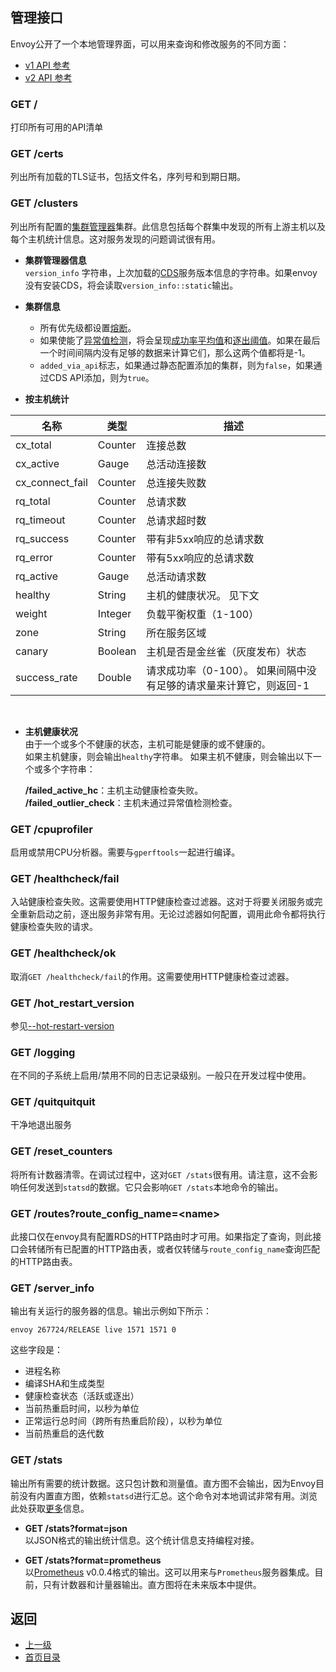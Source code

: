## 管理接口

Envoy公开了一个本地管理界面，可以用来查询和修改服务的不同方面：

- [v1 API 参考](../v1APIreference/Administrationinterface.md)
- [v2 API 参考](../v2APIreference/Bootstrap.md)

### GET /
打印所有可用的API清单

### GET /certs
列出所有加载的TLS证书，包括文件名，序列号和到期日期。

### GET /clusters
列出所有配置的[集群管理器](../Introduction/Architectureoverview/Clustermanager.md)集群。此信息包括每个群集中发现的所有上游主机以及每个主机统计信息。这对服务发现的问题调试很有用。
- **集群管理器信息**<br />
    `version_info` 字符串，上次加载的[CDS](../Configurationreference/Clustermanager/Clusterdiscoveryservice.md)服务版本信息的字符串。如果envoy没有安装CDS，将会读取`version_info::static`输出。

- **集群信息**<br />
    - 所有优先级都设置[熔断](../Configurationreference/Clustermanager/Circuitbreaking.md)。
    - 如果使能了[异常值检测](../Introduction/Architectureoverview/Outlierdetection.md)，将会呈现[成功率平均值](../Introduction/Architectureoverview/Outlierdetection.md)和[逐出阈值](../Introduction/Architectureoverview/Outlierdetection.md)。如果在最后一个时间间隔内没有足够的数据来计算它们，那么这两个值都将是-1。
    - `added_via_api`标志，如果通过静态配置添加的集群，则为`false`，如果通过CDS API添加，则为`true`。

- **按主机统计**<br />
    
|	名称	|	类型	|	描述	|
|	 -----------------------	|	 -----------------------	|	 -----------------------	|
|	cx_total	|	Counter	|	连接总数	|
|	cx_active	|	Gauge	|	总活动连接数	|
|	cx_connect_fail	|	Counter	|	总连接失败数	|
|	rq_total	|	Counter	|	总请求数	|
|	rq_timeout	|	Counter	|	总请求超时数	|
|	rq_success	|	Counter	|	带有非5xx响应的总请求数	|
|	rq_error	|	Counter	|	带有5xx响应的总请求数	|
|	rq_active	|	Gauge	|	总活动请求数	|
|	healthy	|	String	|	主机的健康状况。 见下文	|
|	weight	|	Integer	|	负载平衡权重（1-100）	|
|	zone	|	String	|	所在服务区域	|
|	canary	|	Boolean	|	主机是否是金丝雀（灰度发布）状态	|
|	success_rate	|	Double	|	请求成功率（0-100）。 如果间隔中没有足够的请求量来计算它，则返回-1	|

<br />

- **主机健康状况**<br />
    由于一个或多个不健康的状态，主机可能是健康的或不健康的。<br />如果主机健康，则会输出`healthy`字符串。
    如果主机不健康，则会输出以下一个或多个字符串：<br />
    
    **/failed_active_hc**：主机主动健康检查失败。<br />
    **/failed_outlier_check**：主机未通过异常值检测检查。


### GET /cpuprofiler
启用或禁用CPU分析器。需要与`gperftools`一起进行编译。

### GET /healthcheck/fail
入站健康检查失败。这需要使用HTTP健康检查过滤器。这对于将要关闭服务或完全重新启动之前，逐出服务非常有用。无论过滤器如何配置，调用此命令都将执行健康检查失败的请求。

### GET /healthcheck/ok
取消`GET /healthcheck/fail`的作用。这需要使用HTTP健康检查过滤器。

### GET /hot_restart_version
参见[--hot-restart-version](Commandlineoptions.md)

### GET /logging
在不同的子系统上启用/禁用不同的日志记录级别。一般只在开发过程中使用。

### GET /quitquitquit
干净地退出服务

### GET /reset_counters
将所有计数器清零。在调试过程中，这对`GET /stats`很有用。请注意，这不会影响任何发送到`statsd`的数据。它只会影响`GET /stats`本地命令的输出。

### GET /routes?route_config_name=\<name>
此接口仅在envoy具有配置RDS的HTTP路由时才可用。如果指定了查询，则此接口会转储所有已配置的HTTP路由表，或者仅转储与`route_config_name`查询匹配的HTTP路由表。

### GET /server_info
输出有关运行的服务器的信息。输出示例如下所示：
```
envoy 267724/RELEASE live 1571 1571 0
```
这些字段是：

- 进程名称
- 编译SHA和生成类型
- 健康检查状态（活跃或逐出）
- 当前热重启时间，以秒为单位
- 正常运行总时间（跨所有热重启阶段），以秒为单位
- 当前热重启的迭代数


### GET /stats
输出所有需要的统计数据。这只包计数和测量值。直方图不会输出，因为Envoy目前没有内置直方图，依赖`statsd`进行汇总。这个命令对本地调试非常有用。浏览此处获取[更多](Statisticsoverview.md)信息。

- **GET /stats?format=json**<br />
    以JSON格式的输出统计信息。这个统计信息支持编程对接。

- **GET /stats?format=prometheus**<br />
    以[Prometheus](https://prometheus.io/docs/instrumenting/exposition_formats/) v0.0.4格式的输出。这可以用来与`Prometheus`服务器集成。目前，只有计数器和计量器输出。直方图将在未来版本中提供。


## 返回
- [上一级](../Operationsandadministration.md)
- [首页目录](../README.md)
